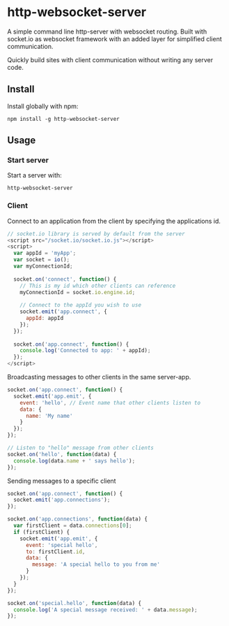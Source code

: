 # http-websocket-server
A simple command line http-server with websocket routing. Built with socket.io as websocket framework with an added layer for simplified client communication.

Quickly build sites with client communication without writing any server code.


## Install
Install globally with npm:
```
npm install -g http-websocket-server
```

## Usage
### Start server
Start a server with:
```
http-websocket-server
```

### Client
Connect to an application from the client by specifying the applications id.
```javascript
// socket.io library is served by default from the server
<script src="/socket.io/socket.io.js"></script>
<script>
  var appId = 'myApp';
  var socket = io();
  var myConnectionId;
  
  socket.on('connect', function() {
    // This is my id which other clients can reference
    myConnectionId = socket.io.engine.id;
  
    // Connect to the appId you wish to use
    socket.emit('app.connect', {
      appId: appId
    });
  });
  
  socket.on('app.connect', function() {
    console.log('Connected to app: ' + appId);
  });
</script>
```

Broadcasting messages to other clients in the same server-app.
```javascript
socket.on('app.connect', function() {
  socket.emit('app.emit', {
    event: 'hello', // Event name that other clients listen to
    data: {
      name: 'My name'
    }
  });
});

// Listen to "hello" message from other clients
socket.on('hello', function(data) {
  console.log(data.name + ' says hello');
});
```

Sending messages to a specific client
```javascript
socket.on('app.connect', function() {
  socket.emit('app.connections');
});

socket.on('app.connections', function(data) {
  var firstClient = data.connections[0];
  if (firstClient) {
    socket.emit('app.emit', {
      event: 'special hello',
      to: firstClient.id,
      data: {
        message: 'A special hello to you from me'
      }
    });
  }
});

socket.on('special.hello', function(data) {
  console.log('A special message received: ' + data.message);
});
```
